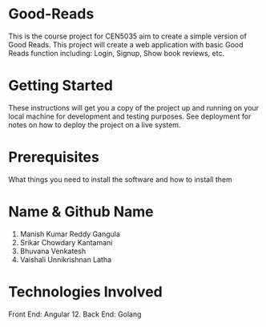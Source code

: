 # Good-Reads
This is the course project for CEN5035 aim to create a simple version of Good Reads. This project will create a web application with basic Good Reads function including: Login, Signup, Show book reviews, etc.

# Getting Started
These instructions will get you a copy of the project up and running on your local machine for development and testing purposes. See deployment for notes on how to deploy the project on a live system.

# Prerequisites
What things you need to install the software and how to install them

# Name & Github Name

1. Manish Kumar Reddy Gangula
2. Srikar Chowdary Kantamani
3. Bhuvana Venkatesh
4. Vaishali Unnikrishnan Latha

# Technologies Involved
Front End: Angular 12. Back End: Golang
